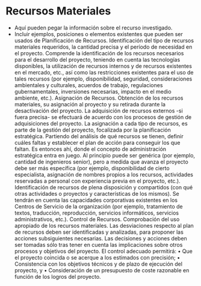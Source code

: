 # Recursos Materiales
- Aquí pueden pegar la información sobre el recurso investigado.
- Incluir ejemplos, posiciones o elementos existentes que pueden ser usados de
Planificación de Recursos. Identificación del tipo de recursos materiales requeridos, la cantidad precisa y el período de necesidad en el proyecto. Comprende la identificación de los recursos necesarios para el desarrollo del proyecto, teniendo en cuenta las tecnologías disponibles, la utilización de recursos internos y de recursos existentes en el mercado, etc., así como las restricciones existentes para el uso de tales recursos (por ejemplo, disponibilidad, seguridad, consideraciones ambientales y culturales, acuerdos de trabajo, regulaciones gubernamentales, inversiones necesarias, impacto en el medio ambiente, etc.). 
Asignación de Recursos. Obtención de los recursos materiales, su asignación al proyecto y su retirada durante la desactivación del proyecto. La adquisición de recursos externos -si fuera precisa- se efectuará de acuerdo con los procesos de gestión de adquisiciones del proyecto.   La asignación a cada tipo de recursos, es parte de la gestión del proyecto, focalizada por la planificación estratégica. Partiendo del análisis de qué recursos se tienen, definir cuáles faltas y establecer el plan de acción para conseguir los que faltan. Es entonces ahí, donde el concepto de administración estratégica entra en juego. Al principio puede ser genérica (por ejemplo, cantidad de ingenieros senior), pero a medida que avanza el proyecto debe ser más específica (por ejemplo, disponibilidad de cierto especialista, asignación de nombres propios a los recursos, actividades reservadas a personal con experiencia previa en el proyecto, etc.). Identificación de recursos de plena disposición y compartidos (con qué otras actividades o proyectos y características de los mismos). Se tendrán en cuenta las capacidades corporativas existentes en los Centros de Servicio de la organización (por ejemplo, tratamiento de textos, traducción, reproducción, servicios informáticos, servicios administrativos, etc.). 
Control de Recursos. Comprobación del uso apropiado de los recursos materiales. Las desviaciones respecto al plan de recursos deben ser identificadas y analizadas, para proponer las acciones subsiguientes necesarias. Las decisiones y acciones deben ser tomadas sólo tras tener en cuenta las implicaciones sobre otros procesos y objetivos del proyecto. El control adecuado permitirá: • Que el proyecto coincida o se acerque a los estimados con precisión; • Consistencia con los objetivos técnicos y de plazo de ejecución del proyecto, y • Consideración de un presupuesto de coste razonable en función de los logros del proyecto.
